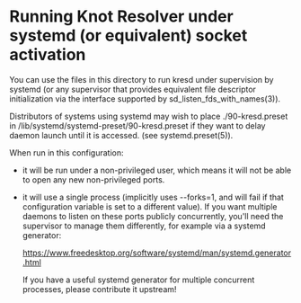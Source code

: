 Running Knot Resolver under systemd (or equivalent) socket activation
=====================================================================

You can use the files in this directory to run kresd under supervision
by systemd (or any supervisor that provides equivalent file descriptor
initialization via the interface supported by
sd_listen_fds_with_names(3)).

Distributors of systems using systemd may wish to place
./90-kresd.preset in /lib/systemd/systemd-preset/90-kresd.preset if
they want to delay daemon launch until it is accessed. (see
systemd.preset(5)).

When run in this configuration:

 * it will be run under a non-privileged user, which means it will not
   be able to open any new non-privileged ports.

 * it will use a single process (implicitly uses --forks=1, and will
   fail if that configuration variable is set to a different value).
   If you want multiple daemons to listen on these ports publicly
   concurrently, you'll need the supervisor to manage them
   differently, for example via a systemd generator:

     https://www.freedesktop.org/software/systemd/man/systemd.generator.html

   If you have a useful systemd generator for multiple concurrent
   processes, please contribute it upstream!
